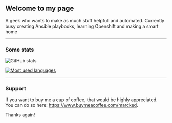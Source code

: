 ## Welcome to my page
A geek who wants to make as much stuff helpfull and automated.
Currently busy creating Ansible playbooks, learning Openshift and making a smart home

---

### Some stats
<!--
**Marck/Marck** is a ✨ _special_ ✨ repository because its `README.md` (this file) appears on your GitHub profile.

Here are some ideas to get you started:

- 🔭 I’m currently working on ...
- 🌱 I’m currently learning ...
- 👯 I’m looking to collaborate on ...
- 🤔 I’m looking for help with ...
- 💬 Ask me about ...
- 📫 How to reach me: ...
- 😄 Pronouns: ...
- ⚡ Fun fact: ...
-->

![GitHub stats](https://github-readme-stats.vercel.app/api?username=Marck&show_icons=true&theme=tokyonight)


[![Most used languages](https://github-readme-stats.vercel.app/api/top-langs/?username=Marck)](https://github.com/Marck/github-readme-stats)

---
### Support
If you want to buy me a cup of coffee, that would be highly appreciated. 
You can do so here: https://www.buymeacoffee.com/marcked.

Thanks again!
